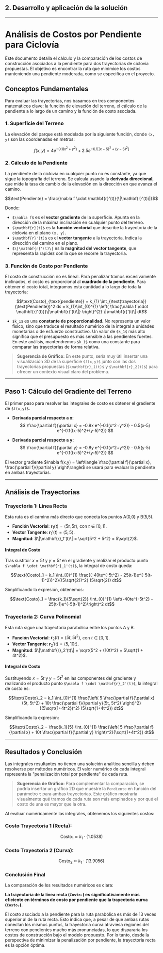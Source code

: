 ## 2. Desarrollo y aplicación de la solución 

---

# Análisis de Costos por Pendiente para Ciclovía

Este documento detalla el cálculo y la comparación de los costos de construcción asociados a la pendiente para dos trayectorias de ciclovía propuestas. El objetivo es encontrar la ruta que minimice los costos manteniendo una pendiente moderada, como se especifica en el proyecto.

## Conceptos Fundamentales

Para evaluar las trayectorias, nos basamos en tres componentes matemáticos clave: la función de elevación del terreno, el cálculo de la pendiente a lo largo de un camino y la función de costo asociada.

### 1. Superficie del Terreno

La elevación del parque está modelada por la siguiente función, donde `(x, y)` son las coordenadas en metros:

$$f(x,y)=4e^{-0.1(x^{2}+y^{2})}+2.5e^{-0.1[(x-5)^{2}+(y-5)^{2}]}$$

### 2. Cálculo de la Pendiente

La pendiente de la ciclovía en cualquier punto no es constante, ya que sigue la topografía del terreno. Se calcula usando la **derivada direccional**, que mide la tasa de cambio de la elevación en la dirección en que avanza el camino.

$$\text{Pendiente} = \frac{\nabla f \cdot \mathbf{r}'(t)}{\|\mathbf{r}'(t)\|}$$

Donde:
-   `$\nabla f$` es el **vector gradiente** de la superficie. Apunta en la dirección de la máxima inclinación en cualquier punto del terreno.
-   `$\mathbf{r}(t)$` es la **función vectorial** que describe la trayectoria de la ciclovía en el plano `(x, y)`.
-   `$\mathbf{r}'(t)$` es el **vector tangente** a la trayectoria. Indica la dirección del camino en el plano.
-   `$\|\mathbf{r}'(t)\|` es la **magnitud del vector tangente**, que representa la rapidez con la que se recorre la trayectoria.

### 3. Función de Costo por Pendiente

El costo de construcción no es lineal. Para penalizar tramos excesivamente inclinados, el costo es proporcional al **cuadrado de la pendiente**. Para obtener el costo total, integramos esta cantidad a lo largo de toda la trayectoria:

$$\text{Costo}_{\text{pendiente}} = k_{1} \int_{\text{trayectoria}} (\text{Pendiente})^2 ds = k_{1}\int_{0}^{1} \left( \frac{\nabla f \cdot \mathbf{r}'(t)}{\|\mathbf{r}'(t)\|} \right)^{2} \|\mathbf{r}'(t)\| dt$$

-   `$k_1$` es una **constante de proporcionalidad**. No representa un valor físico, sino que traduce el resultado numérico de la integral a unidades monetarias o de esfuerzo constructivo. Un valor de `$k_1$` más alto significa que el presupuesto es más sensible a las pendientes fuertes. En este análisis, mantendremos `$k_1$` como una constante para comparar las trayectorias de forma relativa.

> **Sugerencia de Gráfico:** En este punto, sería muy útil insertar una visualización 3D de la superficie `$f(x,y)$` junto con las dos trayectorias propuestas (`$\mathbf{r}_1(t)$` y `$\mathbf{r}_2(t)$`) para ofrecer un contexto visual claro del problema.

---

## Paso 1: Cálculo del Gradiente del Terreno

El primer paso para resolver las integrales de costo es obtener el gradiente de `$f(x,y)$`.

-   **Derivada parcial respecto a x:**
    $$
    \frac{\partial f}{\partial x} = -0.8x e^{-0.1(x^2+y^2)} - 0.5(x-5) e^{-0.1((x-5)^2+(y-5)^2)}
    $$

-   **Derivada parcial respecto a y:**
    $$
    \frac{\partial f}{\partial y} = -0.8y e^{-0.1(x^2+y^2)} - 0.5(y-5) e^{-0.1((x-5)^2+(y-5)^2)}
    $$

El vector gradiente $\nabla f(x,y) = \left\langle \frac{\partial f}{\partial x}, \frac{\partial f}{\partial y} \right\rangle$ se usará para evaluar la pendiente en ambas trayectorias.

---

## Análisis de Trayectorias

### Trayectoria 1: Línea Recta

Esta ruta es el camino más directo que conecta los puntos A(0,0) y B(5,5).

-   **Función Vectorial**: $\mathbf{r}_1(t) = \langle 5t, 5t \rangle$, con $t \in [0, 1]$.
-   **Vector Tangente**: $\mathbf{r}_1'(t) = \langle 5, 5 \rangle$.
-   **Magnitud**: $\|\mathbf{r}_1'(t)\| = \sqrt{5^2 + 5^2} = 5\sqrt{2}$.

#### Integral de Costo

Tras sustituir $x=5t$ y $y=5t$ en el gradiente y realizar el producto punto `$\nabla f \cdot \mathbf{r}_1'(t)$`, la integral de costo queda:

$$\text{Costo}_1 = k_1 \int_{0}^{1} \frac{(-40te^{-5t^2} - 25(t-1)e^{-5(t-1)^2})^2}{(5\sqrt{2})^2} (5\sqrt{2}) dt$$

Simplificando la expresión, obtenemos:

$$\text{Costo}_1 = \frac{k_1}{5\sqrt{2}} \int_{0}^{1} \left(-40te^{-5t^2} - 25(t-1)e^{-5(t-1)^2}\right)^2 dt$$

### Trayectoria 2: Curva Polinomial

Esta ruta sigue una trayectoria parabólica entre los puntos A y B.

-   **Función Vectorial**: $\mathbf{r}_2(t) = \langle 5t, 5t^2 \rangle$, con $t \in [0, 1]$.
-   **Vector Tangente**: $\mathbf{r}_2'(t) = \langle 5, 10t \rangle$.
-   **Magnitud**: $\|\mathbf{r}_2'(t)\| = \sqrt{5^2 + (10t)^2} = 5\sqrt{1 + 4t^2}$.

#### Integral de Costo

Sustituyendo $x=5t$ y $y=5t^2$ en las componentes del gradiente y realizando el producto punto `$\nabla f \cdot \mathbf{r}_2'(t)$`, la integral de costo es:

$$\text{Costo}_2 = k_1 \int_{0}^{1} \frac{\left( 5 \frac{\partial f}{\partial x}(5t, 5t^2) + 10t \frac{\partial f}{\partial y}(5t, 5t^2) \right)^2}{(5\sqrt{1+4t^2})^2} (5\sqrt{1+4t^2}) dt$$

Simplificando la expresión:

$$\text{Costo}_2 = \frac{k_1}{5} \int_{0}^{1} \frac{\left( 5 \frac{\partial f}{\partial x} + 10t \frac{\partial f}{\partial y} \right)^2}{\sqrt{1+4t^2}} dt$$

---

## Resultados y Conclusión

Las integrales resultantes no tienen una solución analítica sencilla y deben resolverse por métodos numéricos. El valor numérico de cada integral representa la "penalización total por pendiente" de cada ruta.

> **Sugerencia de Gráfico:** Para complementar la comparación, se podría insertar un gráfico 2D que muestre la `Pendiente` en función del parámetro `t` para ambas trayectorias. Este gráfico mostraría visualmente qué tramos de cada ruta son más empinados y por qué el costo de una es mayor que la otra.

Al evaluar numéricamente las integrales, obtenemos los siguientes costos:

### **Costo Trayectoria 1 (Recta):**

$$\text{Costo}_1 \approx k_1 \cdot (1.0538)$$

### **Costo Trayectoria 2 (Curva):**

$$\text{Costo}_2 \approx k_1 \cdot (13.9056)$$

### Conclusión Final

La comparación de los resultados numéricos es clara:

**La trayectoria de la línea recta (`Costo₁`) es significativamente más eficiente en términos de costo por pendiente que la trayectoria curva (`Costo₂`).**

El costo asociado a la pendiente para la ruta parabólica es más de 13 veces superior al de la ruta recta. Esto indica que, a pesar de que ambas rutas conectan los mismos puntos, la trayectoria curva atraviesa regiones del terreno con pendientes mucho más pronunciadas, lo que dispararía los costos de construcción bajo el modelo propuesto. Por lo tanto, desde la perspectiva de minimizar la penalización por pendiente, la trayectoria recta es la opción óptima.
